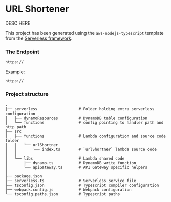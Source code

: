 # URL Shortener

DESC HERE

This project has been generated using the `aws-nodejs-typescript` template from the [Serverless framework](https://www.serverless.com/).

### The Endpoint

```
https://
```

Example:
```
https://
```

### Project structure
```
.
├── serverless                  # Folder holding extra serverless configuration
│   ├── dynamoResources         # DynamoDB table configuration 
│   └── functions               # config pointing to handler path and http path 
├── src
│   ├── functions               # Lambda configuration and source code folder 
│   │   └── urlShortner
│   │       └── index.ts        # `urlShortner` lambda source code
│   │
│   └── libs                    # Lambda shared code
│       ├── dynamo.ts           # DynamoDB write function
│       └── apiGateway.ts       # API Gateway specific helpers
│
├── package.json
├── serverless.ts               # Serverless service file
├── tsconfig.json               # Typescript compiler configuration
├── webpack.config.js           # Webpack configuration
└── tsconfig.paths.json         # Typescript paths
```